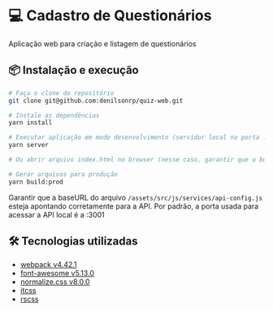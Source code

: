 # 💻 Cadastro de Questionários

Aplicação web para criação e listagem de questionários

## 📦 Instalação e execução

```bash
# Faça o clone do repositório
git clone git@github.com:denilsonrp/quiz-web.git
```

```bash
# Instale as dependências
yarn install
```

```bash
# Executar aplicação em modo desenvolvimento (servidor local na porta :9000)
yarn server

# Ou abrir arquivo index.html no browser (nesse caso, garantir que o build para produção esteja gerado em /public/dist/)
```

```bash
# Gerar arquivos para produção
yarn build:prod
```

Garantir que a baseURL do arquivo ```/assets/src/js/services/api-config.js``` esteja apontando corretamente para a API. Por padrão, a porta usada para acessar a API local é a :3001

## 🛠️ Tecnologias utilizadas

- [webpack v4.42.1](https://webpack.js.org/)
- [font-awesome v5.13.0](https://fontawesome.com/v5.13.0/icons/)
- [normalize.css v8.0.0](https://necolas.github.io/normalize.css/8.0.0/normalize.css)
- [itcss](https://willianjusten.com.br/organizando-seu-css-com-itcss/)
- [rscss](https://willianjusten.com.br/falando-sobre-rscss/)
